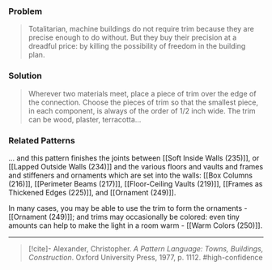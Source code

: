 ### Problem
>Totalitarian, machine buildings do not require trim because they are precise enough to do without. But they buy their precision at a dreadful price: by killing the possibility of freedom in the building plan.

### Solution
>Wherever two materials meet, place a piece of trim over the edge of the connection. Choose the pieces of trim so that the smallest piece, in each component, is always of the order of 1/2 inch wide. The trim can be wood, plaster, terracotta…

### Related Patterns
... and this pattern finishes the joints between [[Soft Inside Walls (235)]], or [[Lapped Outside Walls (234)]] and the various floors and vaults and frames and stiffeners and ornaments which are set into the walls: [[Box Columns (216)]], [[Perimeter Beams (217)]], [[Floor-Ceiling Vaults (219)]], [[Frames as Thickened Edges (225)]], and [[Ornament (249)]].

In many cases, you may be able to use the trim to form the ornaments - [[Ornament (249)]]; and trims may occasionally be colored: even tiny amounts can help to make the light in a room warm - [[Warm Colors (250)]].

---
> [!cite]- Alexander, Christopher. _A Pattern Language: Towns, Buildings, Construction_. Oxford University Press, 1977, p. 1112.
> #high-confidence 